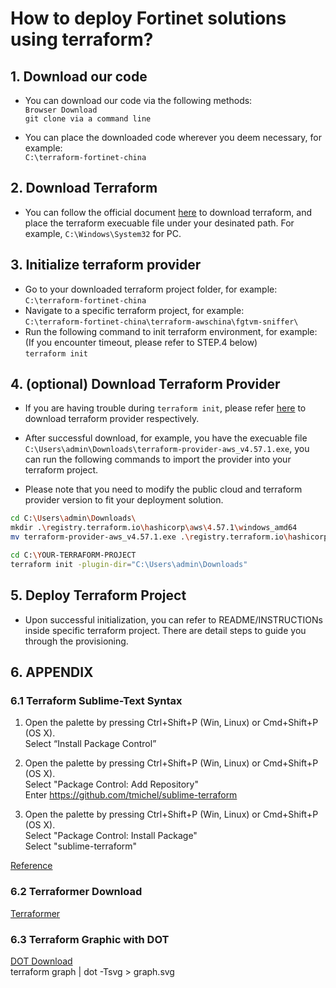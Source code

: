 # How to deploy Fortinet solutions using terraform? 

## 1. Download our code
* You can download our code via the following methods:  
`Browser Download`  
`git clone via a command line`  

* You can place the downloaded code wherever you deem necessary, for example:  
`C:\terraform-fortinet-china`



## 2. Download Terraform
* You can follow the official document [here](https://www.terraform.io/downloads) to download terraform, and place the terraform execuable file under your desinated path. For example, `C:\Windows\System32` for PC.



## 3. Initialize terraform provider
* Go to your downloaded terraform project folder, for example:  
`C:\terraform-fortinet-china`
* Navigate to a specific terraform project, for example:  
`C:\terraform-fortinet-china\terraform-awschina\fgtvm-sniffer\`
* Run the following command to init terraform environment, for example: (If you encounter timeout, please refer to STEP.4 below)  
`terraform init`



## 4. (optional) Download Terraform Provider
* If you are having trouble during `terraform init`, please refer [here](https://releases.hashicorp.com/) to download terraform provider respectively.

* After successful download, for example, you have the execuable file `C:\Users\admin\Downloads\terraform-provider-aws_v4.57.1.exe`, you can run the following commands to import the provider into your terraform project.

* Please note that you need to modify the public cloud and terraform provider version to fit your deployment solution.  
```sh
cd C:\Users\admin\Downloads\
mkdir .\registry.terraform.io\hashicorp\aws\4.57.1\windows_amd64
mv terraform-provider-aws_v4.57.1.exe .\registry.terraform.io\hashicorp\aws\4.57.1\windows_amd64

cd C:\YOUR-TERRAFORM-PROJECT
terraform init -plugin-dir="C:\Users\admin\Downloads"
```


## 5. Deploy Terraform Project
* Upon successful initialization, you can refer to README/INSTRUCTIONs inside specific terraform project. There are detail steps to guide you through the provisioning.



## 6. APPENDIX
### 6.1 Terraform Sublime-Text Syntax
1.  Open the palette by pressing Ctrl+Shift+P (Win, Linux) or Cmd+Shift+P (OS X).  
Select “Install Package Control”

2.  Open the palette by pressing Ctrl+Shift+P (Win, Linux) or Cmd+Shift+P (OS X).  
Select "Package Control: Add Repository"  
Enter https://github.com/tmichel/sublime-terraform  

3.  Open the palette by pressing Ctrl+Shift+P (Win, Linux) or Cmd+Shift+P (OS X).  
Select "Package Control: Install Package"  
Select "sublime-terraform"

[Reference](https://github.com/tmichel/sublime-terraform)

### 6.2 Terraformer Download
[Terraformer](https://github.com/GoogleCloudPlatform/terraformer/releases)

### 6.3 Terraform Graphic with DOT
[DOT Download](https://graphviz.org/download/)  
terraform graph | dot -Tsvg > graph.svg